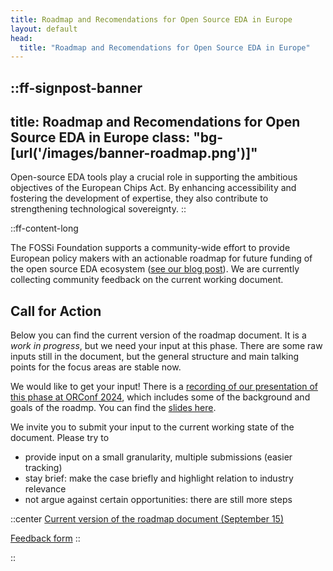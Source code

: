 ```yaml
---
title: Roadmap and Recomendations for Open Source EDA in Europe
layout: default
head:
  title: "Roadmap and Recomendations for Open Source EDA in Europe"
---
```


::ff-signpost-banner
---
title: Roadmap and Recomendations for Open Source EDA in Europe
class: "bg-[url('/images/banner-roadmap.png')]"
---
Open-source EDA tools play a crucial role in supporting the ambitious objectives of the European Chips Act. By enhancing accessibility and fostering the development of expertise, they also contribute to strengthening technological sovereignty.
::

::ff-content-long

The FOSSi Foundation supports a community-wide effort to provide European policy
makers with an actionable roadmap for future funding of the open source EDA
ecosystem ([see our blog post](/blog/2024-08-16-roadmap)). We are currently
collecting community feedback on the current working document.

## Call for Action

Below you can find the current version of the roadmap document. It is a *work in
progress*, but we need your input at this phase. There are some raw inputs still
in the document, but the general structure and main talking points for the focus
areas are stable now.

We would like to get your input! There is a [recording of our presentation of
this phase at ORConf 2024](https://youtu.be/GNBHe6HSCNs), which includes some of
the background and goals of the roadmp. You can find the [slides
here](https://drive.google.com/file/d/1c1SjOVsKGGEhfZ9z0O9kjgo5ILczMkSD/view?usp=sharing).

We invite you to submit your input to the current working state of the document.
Please try to
- provide input on a small granularity, multiple submissions (easier
tracking)
- stay brief: make the case briefly and highlight relation to industry relevance
- not argue against certain opportunities: there are still more steps

::center
[Current version of the roadmap document (September 15)](https://drive.google.com/file/d/1sOlsNsbBEXCl4JQMlT6JluC9FTJK1V6G/view?usp=drive_link)

[Feedback form](https://forms.gle/L7NwW7z6uJAtTZZD6)
::

::